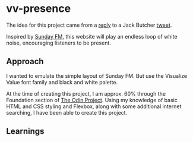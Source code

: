 # vv-presence

The idea for this project came from a [reply](https://twitter.com/0xlght/status/1527776487201558528?s=20&t=FWWbsmnnYwjCdYoTCYASNA) to a Jack Butcher [tweet](https://twitter.com/jackbutcher/status/1527774947413721089?s=20&t=FWWbsmnnYwjCdYoTCYASNA).

Inspired by [Sunday FM](sunday.fm), this website will play an endless loop of white noise, encouraging listeners to be present.

## Approach
I wanted to emulate the simple layout of Sunday FM. But use the Visualize Value font family and black and white palette. 

At the time of creating this project, I am approx. 60% through the Foundation section of [The Odin Project](https://theodinproject.com). Using my knowledge of basic HTML and CSS styling and Flexbox, along with some additional internet searching, I have been able to create this project.

## Learnings
